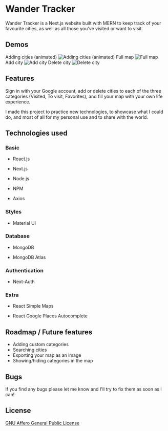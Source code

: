 # Wander Tracker

Wander Tracker is a Next.js website built with MERN to keep track of your favourite cities, as well as all those you've visited or want to visit.

## Demos

Adding cities (animated)
![Adding cities (animated)](https://github.com/nicopoore/city-tracker/blob/main/public/gifREADME.gif)
Full map
![Full map](https://imgur.com/ijxezk7.jpg)
Add city
![Add city](https://imgur.com/DohLbDl.jpg)
Delete city
![Delete city](https://imgur.com/QTjQVf4.jpg)

## Features

Sign in with your Google account, add or delete cities to each of the three categories (Visited, To visit, Favorites), and fill your map with your own life experience.

I made this project to practice new technologies, to showcase what I could do, and most of all for my personal use and to share with the world.

## Technologies used

### Basic

- React.js

- Next.js

- Node.js

- NPM

- Axios

### Styles

- Material UI

### Database

- MongoDB

- MongoDB Atlas

### Authentication

- Next-Auth

### Extra

- React Simple Maps

- React Google Places Autocomplete

## Roadmap / Future features

- Adding custom categories
- Searching cities
- Exporting your map as an image
- Showing/hiding categories in the map

## Bugs

If you find any bugs please let me know and I'll try to fix them as soon as I can!

## License

[GNU Affero General Public License](https://github.com/nicopoore/city-tracker/blob/main/LICENSE)
